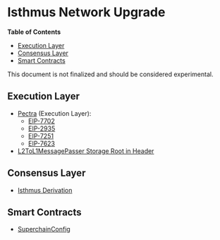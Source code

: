 # Isthmus Network Upgrade

<!-- START doctoc generated TOC please keep comment here to allow auto update -->
<!-- DON'T EDIT THIS SECTION, INSTEAD RE-RUN doctoc TO UPDATE -->
**Table of Contents**

- [Execution Layer](#execution-layer)
- [Consensus Layer](#consensus-layer)
- [Smart Contracts](#smart-contracts)

<!-- END doctoc generated TOC please keep comment here to allow auto update -->

This document is not finalized and should be considered experimental.

## Execution Layer

- [Pectra](https://eips.ethereum.org/EIPS/eip-7600) (Execution Layer):
  - [EIP-7702](https://eips.ethereum.org/EIPS/eip-7702)
  - [EIP-2935](https://eips.ethereum.org/EIPS/eip-2935)
  - [EIP-7251](https://eips.ethereum.org/EIPS/eip-7251)
  - [EIP-7623](https://eips.ethereum.org/EIPS/eip-7623)
- [L2ToL1MessagePasser Storage Root in Header](./exec-engine.md##l2tol1messagepasser-storage-root-in-header)

## Consensus Layer

- [Isthmus Derivation](./derivation.md)

## Smart Contracts

- [SuperchainConfig](./superchain-config.md)
